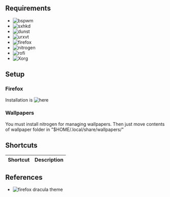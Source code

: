 ## Requirements
- ![bspwm]()
- ![sxhkd]()
- ![dunst]()
- ![urxvt]()
- ![firefox]()
- ![nitrogen]()
- ![rofi]()
- ![Xorg]()

## Setup
### Firefox
Installation is ![here](https://github.com/jannikbuscha/firefox-dracula#%EF%B8%8F-installation)

### Wallpapers
You must install nitrogen for managing wallpapers. Then just move contents of
wallpaper folder in "$HOME/.local/share/wallpapers/"

## Shortcuts
| Shortcut | Description |
| --- | --- |

## References
- ![firefox dracula theme](https://github.com/jannikbuscha/firefox-dracula)

